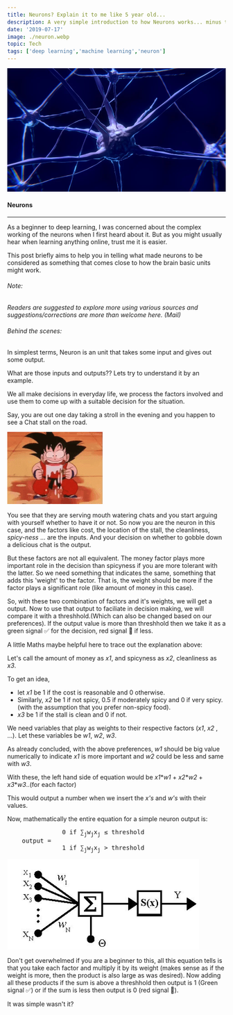 ```yaml
---
title: Neurons? Explain it to me like 5 year old...
description: A very simple introduction to how Neurons works... minus the complex math!!
date: '2019-07-17'
image: ./neuron.webp
topic: Tech
tags: ['deep learning','machine learning','neuron']
---
```

![](./neuron.webp)

#### Neurons 
---
As a beginner to deep learning, I was concerned about the complex working of the neurons when I first heard about it. But as you might usually hear when learning anything online, trust me it is easier. 

This post briefly aims to help you in telling what made neurons to be considered as something that comes close to how the brain basic units might work. 

###### _Note:_ 
 _Readers are suggested to explore more using various sources and suggestions/corrections are more than welcome here. (Mail)_

###### Behind the scenes:
In simplest terms, Neuron is an unit that takes some input and gives out some output.

What are those inputs and outputs?? 
Lets try to understand it by an example.

We all make decisions in everyday life, we process the factors involved and use them to come up with a suitable decision for the situation.

Say, you are out one day taking a stroll in the evening and you happen to see a Chat stall on the road. 

![](mouthwatering.gif)

You see that they are serving mouth watering chats and you start arguing with yourself whether to have it or not. So now you are the neuron in this case, and the factors like cost, the location of the stall, the cleanliness, _spicy-ness_ ... are the inputs. And your decision on whether to gobble down a delicious chat is the output.

But these factors are not all equivalent. The money factor plays more important role in the decision than spicyness if you are more tolerant with the latter. So we need something that indicates the same, something that adds this 'weight' to the factor. That is, the weight should be more if the factor plays a significant role (like amount of money in this case).

So, with these two combination of factors and it's weights, we will get a output. Now to use that output to faciliate in decision making, we will compare it with a threshhold.(Which can also be changed based on our preferences). If the output value is more than threshhold then we take it as a green signal ✅ for the decision, red signal 🔴 if less.

A little Maths maybe helpful here to trace out the explanation above:

Let's call the amount of money as _x1_, and spicyness as _x2_, cleanliness as _x3_.

To get an idea,
* let _x1_ be 1 if the cost is reasonable and 0 otherwise.
* Similarly, _x2_ be 1 if not spicy, 0.5 if moderately spicy and 0 if very spicy. (with the assumption that you prefer non-spicy food).
* _x3_ be 1 if the stall is clean and 0 if not.

 We need variables that play as weights to their respective factors (_x1_, _x2_ , ...). Let these variables be _w1_, _w2_, _w3_.

As already concluded, with the above preferences, _w1_ should be big value numerically to indicate _x1_ is more important and _w2_ could be less and same with _w3_. 

With these, the left hand side of equation would be _x1_\*_w1_ + _x2_\*_w2_ + _x3_\*_w3_..(for each factor)

This would output a number when we insert the _x's_ and _w's_ with their values.


Now, mathematically the entire equation for a simple neuron output is:

<pre>
               0 if ∑<sub>j</sub>w<sub>j</sub>x<sub>j</sub> ≤ threshold
    output =
               1 if ∑<sub>j</sub>w<sub>j</sub>x<sub>j</sub> > threshold 
</pre>

![](./neural-neuron.jpg)

Don't get overwhelmed if you are a beginner to this, all this equation tells is that you take each factor and multiply it by its weight (makes sense as if the weight is more, then the product is also large as was desired). Now adding all these products if the sum is above a threshhold then output is 1 (Green signal ✅) or if the sum is less then output is 0 (red signal 🔴).

It was simple wasn't it?



